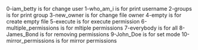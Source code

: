 0-iam_betty is for change user
1-who_am_i is for print username
2-groups is for print group
3-new_owner is for change file owner
4-empty is for create empty file
5-execute is for execute permission
6-multiple_permissions is for mltiple permissions
7-everybody is for all
8-James_Bond is for removing permissions
9-John_Doe is for set mode
10-mirror_permissions is for mirror permissions
